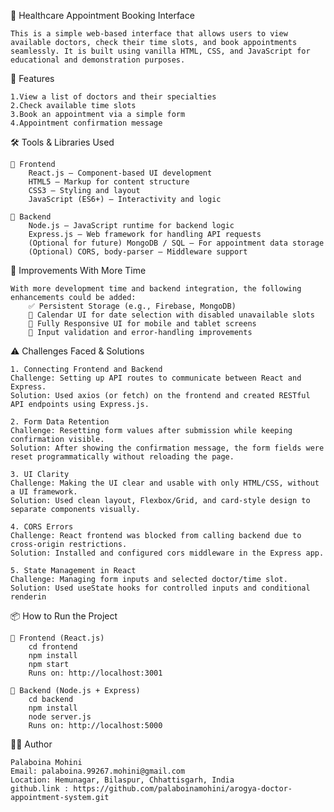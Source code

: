 🏥 Healthcare Appointment Booking Interface

    This is a simple web-based interface that allows users to view available doctors, check their time slots, and book appointments seamlessly. It is built using vanilla HTML, CSS, and JavaScript for educational and demonstration purposes.

📸 Features

    1.View a list of doctors and their specialties
    2.Check available time slots
    3.Book an appointment via a simple form
    4.Appointment confirmation message


🛠️ Tools & Libraries Used

    🔹 Frontend
        React.js – Component-based UI development
        HTML5 – Markup for content structure
        CSS3 – Styling and layout
        JavaScript (ES6+) – Interactivity and logic

    🔸 Backend
        Node.js – JavaScript runtime for backend logic
        Express.js – Web framework for handling API requests
        (Optional for future) MongoDB / SQL – For appointment data storage
        (Optional) CORS, body-parser – Middleware support

🚀 Improvements With More Time

    With more development time and backend integration, the following enhancements could be added:
        ✅ Persistent Storage (e.g., Firebase, MongoDB)
        📅 Calendar UI for date selection with disabled unavailable slots
        📱 Fully Responsive UI for mobile and tablet screens
        🧪 Input validation and error-handling improvements


⚠️ Challenges Faced & Solutions

    1. Connecting Frontend and Backend
    Challenge: Setting up API routes to communicate between React and Express.
    Solution: Used axios (or fetch) on the frontend and created RESTful API endpoints using Express.js.

    2. Form Data Retention
    Challenge: Resetting form values after submission while keeping confirmation visible.
    Solution: After showing the confirmation message, the form fields were reset programmatically without reloading the page.

    3. UI Clarity
    Challenge: Making the UI clear and usable with only HTML/CSS, without a UI framework.
    Solution: Used clean layout, Flexbox/Grid, and card-style design to separate components visually.

    4. CORS Errors
    Challenge: React frontend was blocked from calling backend due to cross-origin restrictions.
    Solution: Installed and configured cors middleware in the Express app.

    5. State Management in React
    Challenge: Managing form inputs and selected doctor/time slot.
    Solution: Used useState hooks for controlled inputs and conditional renderin


📦 How to Run the Project

    🔹 Frontend (React.js)
        cd frontend
        npm install
        npm start
        Runs on: http://localhost:3001

    🔸 Backend (Node.js + Express)
        cd backend
        npm install
        node server.js
        Runs on: http://localhost:5000

🧑‍💻 Author

    Palaboina Mohini
    Email: palaboina.99267.mohini@gmail.com
    Location: Hemunagar, Bilaspur, Chhattisgarh, India
    github.link : https://github.com/palaboinamohini/arogya-doctor-appointment-system.git
